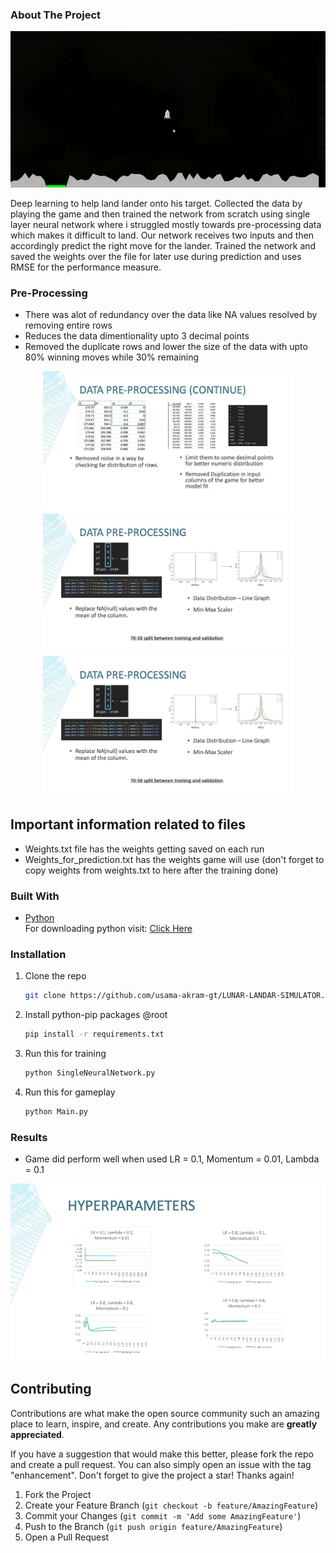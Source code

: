 ### About The Project

<p align="center">
   <img src="https://github.com/usama-akram-gt/LUNAR-LANDAR-SIMULATOR/blob/master/assets/LunarLandar_GamePlay.gif" />
</p>

Deep learning to help land lander onto his target. Collected the data by playing the game and then trained the network
from scratch using single layer neural network where i struggled mostly towards pre-processing data which makes it
difficult to land. Our network receives two inputs and then accordingly predict the right move for the lander. Trained
the network and saved the weights over the file for later use during prediction and uses RMSE for the performance 
measure.

### Pre-Processing
* There was alot of redundancy over the data like NA values resolved by removing entire rows <br>
* Reduces the data dimentionality upto 3 decimal points <br>
* Removed the duplicate rows and lower the size of the data with upto 80% winning moves while 30% remaining

<p align="center">
    <img src="https://github.com/usama-akram-gt/LUNAR-LANDAR-SIMULATOR/blob/master/assets/preprocessing1.jpg" width="400" />
    <img src="https://github.com/usama-akram-gt/LUNAR-LANDAR-SIMULATOR/blob/master/assets/preprocessing2.jpg" width="400" /> 
    <img src="https://github.com/usama-akram-gt/LUNAR-LANDAR-SIMULATOR/blob/master/assets/preprocessing3.jpg" width="400" />
</p>

## Important information related to files
* Weights.txt file has the weights getting saved on each run
* Weights_for_prediction.txt has the weights game will use (don't forget to copy weights from weights.txt to here after the training done)

### Built With
* [Python](https://www.python.org) <br>
For downloading python visit: <a href="https://www.python.org/downloads/">Click Here</a>

### Installation
1. Clone the repo
   ```sh
   git clone https://github.com/usama-akram-gt/LUNAR-LANDAR-SIMULATOR.git
   ```
2. Install python-pip packages @root
   ```sh
   pip install -r requirements.txt
   ```
3. Run this for training
   ```sh
   python SingleNeuralNetwork.py
   ```
4. Run this for gameplay
   ```sh
   python Main.py
   ```
   
### Results
* Game did perform well when used LR = 0.1, Momentum = 0.01, Lambda = 0.1 <br>
<p align="center">
    <img src="https://github.com/usama-akram-gt/LUNAR-LANDAR-SIMULATOR/blob/master/assets/hyperparameters.jpg" />
</p>


## Contributing

Contributions are what make the open source community such an amazing place to learn, inspire, and create. Any contributions you make are **greatly appreciated**.

If you have a suggestion that would make this better, please fork the repo and create a pull request. You can also simply open an issue with the tag "enhancement".
Don't forget to give the project a star! Thanks again!

1. Fork the Project
2. Create your Feature Branch (`git checkout -b feature/AmazingFeature`)
3. Commit your Changes (`git commit -m 'Add some AmazingFeature'`)
4. Push to the Branch (`git push origin feature/AmazingFeature`)
5. Open a Pull Request
